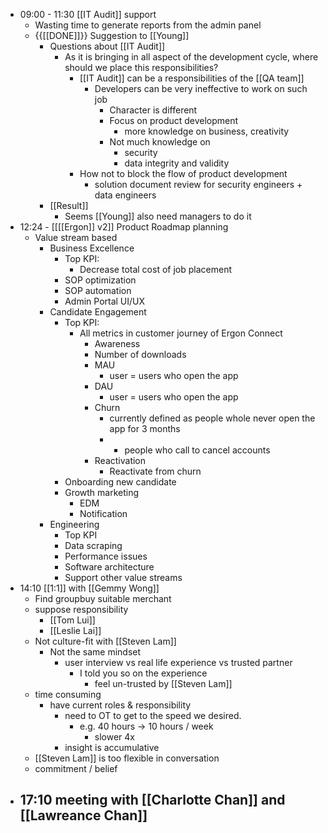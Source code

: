 - 09:00 - 11:30 [[IT Audit]] support
    - Wasting time to generate reports from the admin panel
    - {{[[DONE]]}}  Suggestion to [[Young]]
        - Questions about [[IT Audit]]
            - As it is bringing in all aspect of the development cycle, where should we place this responsibilities?
                - [[IT Audit]] can be a responsibilities of the [[QA team]]
                    - Developers can be very ineffective to work on such job
                        - Character is different
                        - Focus on product development
                            - more knowledge on business, creativity
                        - Not much knowledge on
                            - security
                            - data integrity and validity
                - How not to block the flow of product development
                    - solution document review for security engineers + data engineers
        - [[Result]]
            - Seems [[Young]] also need managers to do it
- 12:24 - [[[[Ergon]] v2]] Product Roadmap planning
    - Value stream based
        - Business Excellence
            - Top KPI: 
                - Decrease total cost of job placement
            - SOP optimization
            - SOP automation
            - Admin Portal UI/UX
        - Candidate Engagement
            - Top KPI:
                - All metrics in customer journey of Ergon Connect
                    - Awareness
                    - Number of downloads
                    - MAU
                        - user = users who open the app
                    - DAU
                        - user = users who open the app
                    - Churn
                        - currently defined as people whole never open the app for 3 months
                        - + people who call to cancel accounts
                    - Reactivation
                        - Reactivate from churn
            - Onboarding new candidate
            - Growth marketing
                - EDM
                - Notification
        - Engineering
            - Top KPI
            - Data scraping
            - Performance issues
            - Software architecture
            - Support other value streams
- 14:10 [[1:1]] with [[Gemmy Wong]]
    - Find groupbuy suitable merchant
    - suppose responsibility
        - [[Tom Lui]]
        - [[Leslie Lai]]
    - Not culture-fit with [[Steven Lam]]
        - Not the same mindset
            - user interview vs real life experience vs trusted partner
                - I told you so on the experience
                    - feel un-trusted by [[Steven Lam]]
    - time consuming
        - have current roles & responsibility
            - need to OT to get to the speed we desired.
                - e.g. 40 hours -> 10 hours / week
                    - slower 4x
            - insight is accumulative
    - [[Steven Lam]] is too flexible in conversation
    - commitment / belief
- 17:10 meeting with [[Charlotte Chan]] and [[Lawreance Chan]]
    - 
